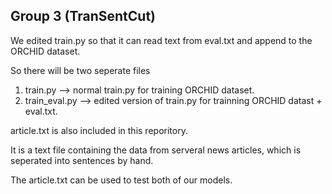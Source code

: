 ## Group 3 (TranSentCut)
We edited train.py so that it can read text from eval.txt and append to the ORCHID dataset.

So there will be two seperate files
1. train.py --> normal train.py for training ORCHID dataset.
2. train_eval.py --> edited version of train.py for trainning ORCHID datast + eval.txt.

article.txt is also included in this reporitory.

It is a text file containing the data from serveral news articles, which is seperated into sentences by hand.

The article.txt can be used to test both of our models.
